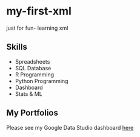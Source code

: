 # my-first-xml
just for fun- learning xml

## Skills

- Spreadsheets
- SQL Database
- R Programming
- Python Programming
- Dashboard
- Stats & ML

## My Portfolios
 Please see my Google Data Studio dashboard [here](http://www.google.com)
